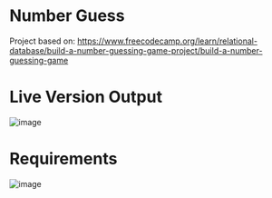 # Number Guess

Project based on: https://www.freecodecamp.org/learn/relational-database/build-a-number-guessing-game-project/build-a-number-guessing-game

# Live Version Output

![image](https://user-images.githubusercontent.com/91420499/182510427-d58a830f-951c-42ff-9224-72ca9e36bfd9.png)

# Requirements

![image](https://user-images.githubusercontent.com/91420499/182510747-6d678201-48ca-4a0a-92c7-d57c5c528c10.png)
